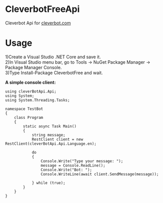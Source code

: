 # CleverbotFreeApi
Cleverbot Api for <a href="https://www.cleverbot.com/" >cleverbot.com</a>
# Usage
1)Create a Visual Studio .NET Core and save it.<br>
2)In Visual Studio menu bar, go to Tools -> NuGet Package Manager -> Package Manager Console.<br>
3)Type Install-Package CleverbotFree and wait.<br>

<strong> A simple console client:</strong>
```CSharp
using cleverBotApi.Api;
using System;
using System.Threading.Tasks;

namespace TestBot
{
    class Program
    {
        static async Task Main()
        {
            string message;
            RestClient client = new RestClient(cleverBotApi.Api.Language.en);

            do
            {
                Console.Write("Type your message: ");
                message = Console.ReadLine();
                Console.Write("Bot: ");
                Console.WriteLine(await client.SendMessage(message));

            } while (true);
        }
    }
}
```
